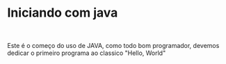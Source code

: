 <h1>Iniciando com java</h1>
<br>
<p>Este é o começo do uso de JAVA, como todo bom programador, devemos dedicar o primeiro programa ao classico "Hello, World"</p>

